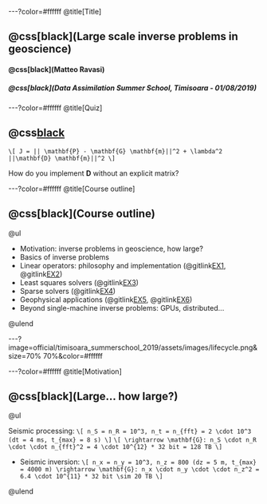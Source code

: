---?color=#ffffff
@title[Title]

## @css[black](Large scale inverse problems in geoscience)
#### @css[black](Matteo Ravasi)
##### @css[black](Data Assimilation Summer School, Timisoara - 01/08/2019)

---?color=#ffffff
@title[Quiz]
## @css[black](Quiz)

`\[
J = || \mathbf{P} - \mathbf{G} \mathbf{m}||^2 + \lambda^2 ||\mathbf{D} \mathbf{m}||^2
\]`

How do you implement **D** without an explicit matrix?


---?color=#ffffff
@title[Course outline]
## @css[black](Course outline)

@ul

- Motivation: inverse problems in geoscience, how large?
- Basics of inverse problems
- Linear operators: philosophy and implementation (@gitlink[EX1](official/timisoara_summerschool_2019/quiz_solution.ipynb), @gitlink[EX2](official/timisoara_summerschool_2019/blurring.ipynb))
- Least squares solvers (@gitlink[EX3](official/timisoara_summerschool_2019/blurring.ipynb))
- Sparse solvers (@gitlink[EX4](official/timisoara_summerschool_2019/blurring.ipynb))
- Geophysical applications (@gitlink[EX5](developement/WaveEquationProcessing_new_and_comparison.ipynb), @gitlink[EX6](developement/SeismicInversion-Volve.ipynb))
- Beyond single-machine inverse problems: GPUs, distributed...

@ulend


---?image=official/timisoara_summerschool_2019/assets/images/lifecycle.png&size=70% 70%&color=#ffffff

---?color=#ffffff
@title[Motivation]
## @css[black](Large... how large?)

@ul

Seismic processing:
`\[ n_S = n_R = 10^3, n_t = n_{fft} = 2 \cdot 10^3 (dt = 4 ms, t_{max} = 8 s)
\]`
`\[ \rightarrow \mathbf{G}: n_S \cdot n_R \cdot \cdot n_{fft}^2 = 4 \cdot 10^{12} * 32 bit = 128 TB
\]`

- Seismic inversion: `\[ n_x = n_y = 10^3, n_z = 800 (dz = 5 m, t_{max} = 4000 m)
\rightarrow \mathbf{G}: n_x \cdot n_y \cdot \cdot n_z^2 = 6.4 \cdot 10^{11} * 32 bit \sim 20 TB
\]`

@ulend
